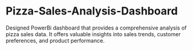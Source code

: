 # Pizza-Sales-Analysis-Dashboard
Designed PowerBi dashboard that provides a comprehensive analysis of pizza sales data. It offers valuable insights into sales trends, customer preferences, and product performance.
